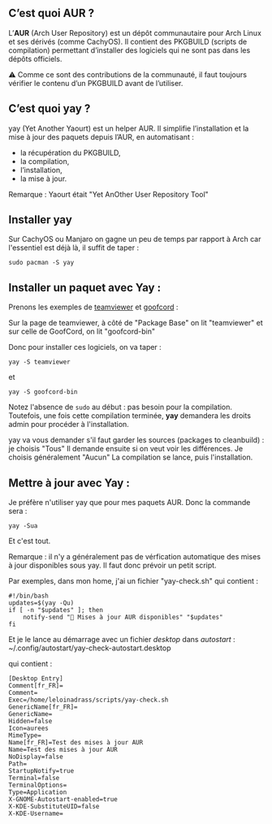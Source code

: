 
## C’est quoi AUR ?

L’**AUR** (Arch User Repository) est un dépôt communautaire pour Arch Linux et ses dérivés (comme CachyOS). Il contient des PKGBUILD (scripts de compilation) permettant d’installer des logiciels qui ne sont pas dans les dépôts officiels. 

⚠️ Comme ce sont des contributions de la communauté, il faut toujours vérifier le contenu d’un PKGBUILD avant de l’utiliser.

## C’est quoi yay ?

yay (Yet Another Yaourt) est un helper AUR. Il simplifie l’installation et la mise à jour des paquets depuis l’AUR, en automatisant :

- la récupération du PKGBUILD,
- la compilation,
- l’installation,
- la mise à jour.

Remarque : Yaourt était "Yet AnOther User Repository Tool"

## Installer yay

Sur CachyOS ou Manjaro on gagne un peu de temps par rapport à Arch car l'essentiel est déjà là, il suffit de taper :

```
sudo pacman -S yay
```

## Installer un paquet avec Yay :

Prenons les exemples de [teamviewer](https://aur.archlinux.org/packages/teamviewer) et [goofcord](https://aur.archlinux.org/packages/goofcord-bin) :

Sur la page de teamviewer, à côté de "Package Base" on lit "teamviewer" et sur celle de GoofCord, on lit "goofcord-bin"

Donc pour installer ces logiciels, on va taper :

```
yay -S teamviewer
```
et
```
yay -S goofcord-bin
```

Notez l'absence de `sudo` au début : pas besoin pour la compilation.
Toutefois, une fois cette compilation terminée, **yay** demandera les droits admin pour procéder à l'installation.

yay va vous demander s'il faut garder les sources (packages to cleanbuild) : je choisis "Tous"
Il demande ensuite si on veut voir les différences. Je choisis généralement "Aucun"
La compilation se lance, puis l'installation.

## Mettre à jour avec Yay :

Je préfère n'utiliser yay que pour mes paquets AUR. Donc la commande sera :
```
yay -Sua
```

Et c'est tout.

Remarque : il n'y a généralement pas de vérfication automatique des mises à jour disponibles sous yay. Il faut donc prévoir un petit script.

Par exemples, dans mon home, j'ai un fichier "yay-check.sh" qui contient :
```
#!/bin/bash
updates=$(yay -Qu)
if [ -n "$updates" ]; then
    notify-send "🔔 Mises à jour AUR disponibles" "$updates"
fi
```

Et je le lance au démarrage avec un fichier *desktop* dans *autostart* :
~/.config/autostart/yay-check-autostart.desktop

qui contient :
```
[Desktop Entry]
Comment[fr_FR]=
Comment=
Exec=/home/leloinadrass/scripts/yay-check.sh
GenericName[fr_FR]=
GenericName=
Hidden=false
Icon=aurees
MimeType=
Name[fr_FR]=Test des mises à jour AUR
Name=Test des mises à jour AUR
NoDisplay=false
Path=
StartupNotify=true
Terminal=false
TerminalOptions=
Type=Application
X-GNOME-Autostart-enabled=true
X-KDE-SubstituteUID=false
X-KDE-Username=

```



